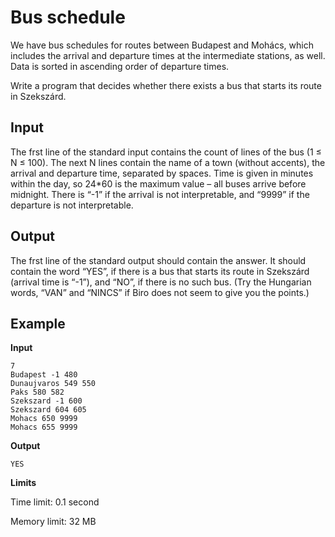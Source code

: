 # Bus schedule

We have bus schedules for routes between Budapest and Mohács, which includes the arrival and departure times at the intermediate stations, as well.
Data is sorted in ascending order of departure times.

Write a program that decides whether there exists a bus that starts its route in Szekszárd.

## Input

The frst line of the standard input contains the count of lines of the bus (1 $\le$ N $\le$ 100).
The next N lines contain the name of a town (without accents), the arrival and departure time, separated by spaces.
Time is given in minutes within the day, so 24*60 is the maximum value – all buses arrive before midnight.
There is “-1” if the arrival is not interpretable, and “9999” if the departure is not interpretable.

## Output

The frst line of the standard output should contain the answer.
It should contain the word “YES”, if there is a bus that starts its route in Szekszárd (arrival time is “-1”), and “NO”, if there is no such bus.
(Try the Hungarian words, “VAN” and “NINCS” if Biro does not seem to give you the points.)

## Example

**Input** 

```
7
Budapest -1 480
Dunaujvaros 549 550
Paks 580 582
Szekszard -1 600
Szekszard 604 605
Mohacs 650 9999
Mohacs 655 9999
```

**Output**

```
YES
```

**Limits**

Time limit: 0.1 second

Memory limit: 32 MB
